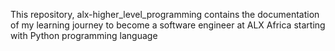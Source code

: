 This repository, alx-higher_level_programming contains the documentation of my learning journey to become a software engineer at ALX Africa starting with Python programming language 
